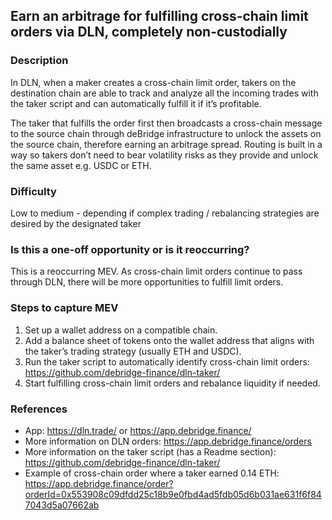## Earn an arbitrage for fulfilling cross-chain limit orders via DLN, completely non-custodially

### Description

In DLN, when a maker creates a cross-chain limit order, takers on the destination chain are able to track and analyze all the incoming trades with the taker script and can automatically fulfill it if it’s profitable.

The taker that fulfills the order first then broadcasts a cross-chain message to the source chain through deBridge infrastructure to unlock the assets on the source chain, therefore earning an arbitrage spread. Routing is built in a way so takers don’t need to bear volatility risks as they provide and unlock the same asset e.g. USDC or ETH.

### Difficulty

Low to medium - depending if complex trading / rebalancing strategies are desired by the designated taker

### Is this a one-off opportunity or is it reoccurring?

This is a reoccurring MEV. As cross-chain limit orders continue to pass through DLN, there will be more opportunities to fulfill limit orders.

### Steps to capture MEV

1. Set up a wallet address on a compatible chain.
2. Add a balance sheet of tokens onto the wallet address that aligns with the taker’s trading strategy (usually ETH and USDC).
3. Run the taker script to automatically identify cross-chain limit orders: https://github.com/debridge-finance/dln-taker/
4. Start fulfilling cross-chain limit orders and rebalance liquidity if needed.

### References

- App: https://dln.trade/ or https://app.debridge.finance/
- More information on DLN orders: https://app.debridge.finance/orders
- More information on the taker script (has a Readme section): https://github.com/debridge-finance/dln-taker/
- Example of cross-chain order where a taker earned 0.14 ETH: https://app.debridge.finance/order?orderId=0x553908c09dfdd25c18b9e0fbd4ad5fdb05d6b031ae631f6f847043d5a07662ab
